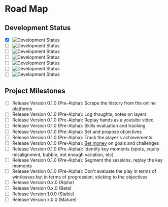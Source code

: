 # Road Map

## Development Status

- [x] ![Development Status][planning-status-shield]
- [ ] ![Development Status][pre-alpha-status-shield]
- [ ] ![Development Status][alpha-status-shield]
- [ ] ![Development Status][beta-status-shield]
- [ ] ![Development Status][stable-status-shield]
- [ ] ![Development Status][mature-status-shield]
- [ ] ![Development Status][inactive-status-shield]

## Project Milestones

- [ ] Release Version 0.1.0 (Pre-Alpha): Scrape the history from the online platforms
- [ ] Release Version 0.1.0 (Pre-Alpha): Log thoughts, notes on layers
- [ ] Release Version 0.1.0 (Pre-Alpha): Replay hands as a youtube video
- [ ] Release Version 0.1.0 (Pre-Alpha): Skills evaluation and tracking
- [ ] Release Version 0.1.0 (Pre-Alpha): Set and propose objectives
- [ ] Release Version 0.1.0 (Pre-Alpha): Track the player's achievements
- [ ] Release Version 0.1.0 (Pre-Alpha): [Bet money][beeminder] on goals and challenges
- [ ] Release Version 0.1.0 (Pre-Alpha): Identify key moments (spots, equity misalignment, bubble, not enough variation, etc)
- [ ] Release Version 0.1.0 (Pre-Alpha): Segment the sessions, replay the key moments
- [ ] Release Version 0.1.0 (Pre-Alpha): Don't evaluate the play in terms of win/losses but in terms of progression, sticking to the objectives
- [ ] Release Version 0.x.0 (Alpha)
- [ ] Release Version 0.x.0 (Beta)
- [ ] Release Version 1.0.0 (Stable)
- [ ] Release Version x.0.0 (Mature)

[planning-status-shield]: https://img.shields.io/badge/status-planning-lightgrey.svg?longCache=true
[pre-alpha-status-shield]: https://img.shields.io/badge/status-pre--alpha-red.svg?longCache=true
[alpha-status-shield]: https://img.shields.io/badge/status-alpha-yellow.svg?longCache=true
[beta-status-shield]: https://img.shields.io/badge/status-beta-brightgreen.svg?longCache=true
[stable-status-shield]: https://img.shields.io/badge/status-stable-blue.svg?longCache=true
[mature-status-shield]: https://img.shields.io/badge/status-mature-8A2BE2.svg?longCache=true
[inactive-status-shield]: https://img.shields.io/badge/status-inactive-lightgrey.svg?longCache=true

[beeminder]: https://www.beeminder.com/
